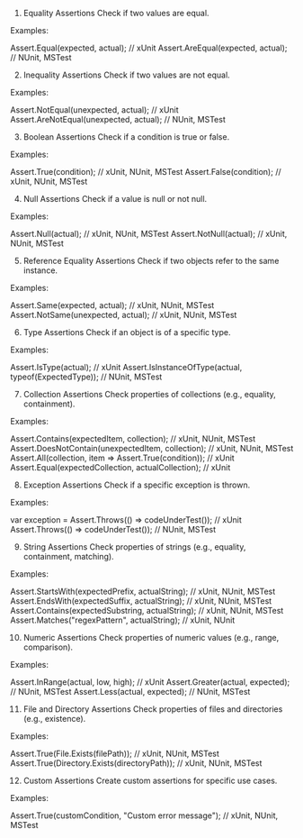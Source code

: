 1. Equality Assertions
Check if two values are equal.

Examples:

Assert.Equal(expected, actual); // xUnit
Assert.AreEqual(expected, actual); // NUnit, MSTest

2. Inequality Assertions
Check if two values are not equal.

Examples:

Assert.NotEqual(unexpected, actual); // xUnit
Assert.AreNotEqual(unexpected, actual); // NUnit, MSTest

3. Boolean Assertions
Check if a condition is true or false.

Examples:

Assert.True(condition); // xUnit, NUnit, MSTest
Assert.False(condition); // xUnit, NUnit, MSTest

4. Null Assertions
Check if a value is null or not null.

Examples:

Assert.Null(actual); // xUnit, NUnit, MSTest
Assert.NotNull(actual); // xUnit, NUnit, MSTest

5. Reference Equality Assertions
Check if two objects refer to the same instance.

Examples:

Assert.Same(expected, actual); // xUnit, NUnit, MSTest
Assert.NotSame(unexpected, actual); // xUnit, NUnit, MSTest

6. Type Assertions
Check if an object is of a specific type.

Examples:

Assert.IsType<ExpectedType>(actual); // xUnit
Assert.IsInstanceOfType(actual, typeof(ExpectedType)); // NUnit, MSTest

7. Collection Assertions
Check properties of collections (e.g., equality, containment).

Examples:

Assert.Contains(expectedItem, collection); // xUnit, NUnit, MSTest
Assert.DoesNotContain(unexpectedItem, collection); // xUnit, NUnit, MSTest
Assert.All(collection, item => Assert.True(condition)); // xUnit
Assert.Equal(expectedCollection, actualCollection); // xUnit

8. Exception Assertions
Check if a specific exception is thrown.

Examples:

var exception = Assert.Throws<ExpectedException>(() => codeUnderTest()); // xUnit
Assert.Throws<ExpectedException>(() => codeUnderTest()); // NUnit, MSTest

9. String Assertions
Check properties of strings (e.g., equality, containment, matching).

Examples:

Assert.StartsWith(expectedPrefix, actualString); // xUnit, NUnit, MSTest
Assert.EndsWith(expectedSuffix, actualString); // xUnit, NUnit, MSTest
Assert.Contains(expectedSubstring, actualString); // xUnit, NUnit, MSTest
Assert.Matches("regexPattern", actualString); // xUnit, NUnit

10. Numeric Assertions
Check properties of numeric values (e.g., range, comparison).

Examples:

Assert.InRange(actual, low, high); // xUnit
Assert.Greater(actual, expected); // NUnit, MSTest
Assert.Less(actual, expected); // NUnit, MSTest

11. File and Directory Assertions
Check properties of files and directories (e.g., existence).

Examples:

Assert.True(File.Exists(filePath)); // xUnit, NUnit, MSTest
Assert.True(Directory.Exists(directoryPath)); // xUnit, NUnit, MSTest

12. Custom Assertions
Create custom assertions for specific use cases.

Examples:

Assert.True(customCondition, "Custom error message"); // xUnit, NUnit, MSTest

